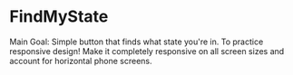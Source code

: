 # FindMyState
Main Goal:
Simple button that finds what state you're in.
To practice responsive design!
Make it completely responsive on all screen sizes and account for horizontal phone screens.
